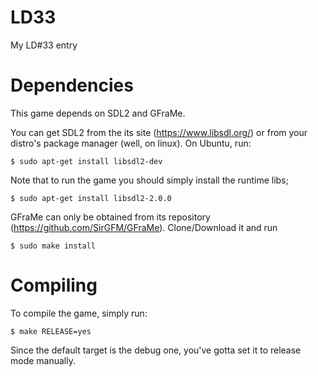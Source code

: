 # LD33

My LD#33 entry

# Dependencies

This game depends on SDL2 and GFraMe.

You can get SDL2 from the its site (https://www.libsdl.org/) or from your
distro's package manager (well, on linux). On Ubuntu, run:

```
$ sudo apt-get install libsdl2-dev
```

Note that to run the game you should simply install the runtime libs;

```
$ sudo apt-get install libsdl2-2.0.0
```

GFraMe can only be obtained from its repository (https://github.com/SirGFM/GFraMe). Clone/Download it and run

```
$ sudo make install
```

# Compiling

To compile the game, simply run:

```
$ make RELEASE=yes
```

Since the default target is the debug one, you've gotta set it to release mode manually.
